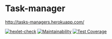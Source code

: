 # Task-manager
http://tasks-managers.herokuapp.com/

[![hexlet-check](https://github.com/cryptobfund/php-project-lvl4/workflows/hexlet-check/badge.svg)](https://github.com/cryptobfund/php-project-lvl4/actions)
[![Maintainability](https://api.codeclimate.com/v1/badges/cd9b56fc837395a82ad0/maintainability)](https://codeclimate.com/github/cryptobfund/php-project-lvl4/maintainability)
[![Test Coverage](https://api.codeclimate.com/v1/badges/cd9b56fc837395a82ad0/test_coverage)](https://codeclimate.com/github/cryptobfund/php-project-lvl4/test_coverage)

